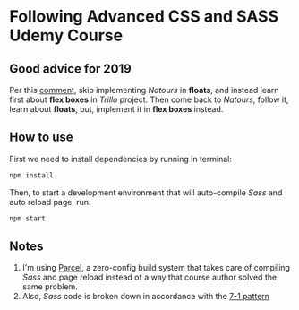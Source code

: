 # Following Advanced CSS and SASS Udemy Course

## Good advice for 2019

Per this [comment](https://www.udemy.com/advanced-css-and-sass/learn/lecture/8274482#questions/6330752), skip implementing _Natours_ in **floats**, and instead learn first about **flex boxes** in _Trillo_ project. Then come back to _Natours_, follow it, learn about **floats**, but, implement it in **flex boxes** instead.

## How to use

First we need to install dependencies by running in terminal:

```bash
npm install
```

Then, to start a development environment that will auto-compile _Sass_ and auto reload page, run:

```bash
npm start
```

## Notes

1. I'm using [Parcel](https://parceljs.org/), a zero-config build system that takes care of compiling _Sass_ and page reload instead of a way that course author solved the same problem.
2. Also, _Sass_ code is broken down in accordance with the [7-1 pattern](https://sass-guidelin.es/#the-7-1-pattern)
